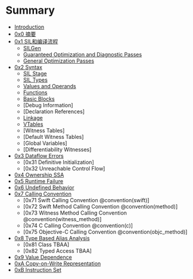 # Summary

* [Introduction](README.md)
* [0x0 摘要](src/abstract.md)
* [0x1 SIL和编译流程](src/SILCompiler.md)
    * [SILGen](src/SILCompiler.md#SILGen)
    * [Guaranteed Optimization and Diagnostic Passes](src/SILCompiler.md)
    * [General Optimization Passes](src/SILCompiler.md)
* [0x2 Syntax](src/Syntax.md)
    * [SIL Stage](src/SILStage.md)
    * [SIL Types](src/types/SILTypes.md)
    * [Values and Operands](src/ValuesAndOperands.md)
    * [Functions](src/Functions.md)
    * [Basic Blocks](src/BasicBlocks.md)
    * [Debug Information]
    * [Declaration References]
    * [Linkage](src/Linkage.md)
    * [VTables](src/VTable.md)
    * [Witness Tables]
    * [Default Witness Tables]
    * [Global Variables]
    * [Differentiability Witnesses]
* [0x3 Dataflow Errors](src/Dataflow.md)
    * [0x31 Definitive Initialization]
    * [0x32 Unreachable Control Flow]
* [0x4 Ownership SSA](src/OwnershipSSA.md)
* [0x5 Runtime Failure](src/RuntimeFailure.md)
* [0x6 Undefined Behavior](src/UndefinedBehavior.md)
* [0x7 Calling Convention](src/CallConvention.md)
    * [0x71 Swift Calling Convention @convention(swift)]
    * [0x72 Swift Method Calling Convention @convention(method)]
    * [0x73 Witness Method Calling Convention @convention(witness_method)]
    * [0x74 C Calling Convention @convention(c)]
    * [0x75 Objective-C Calling Convention @convention(objc_method)]
* [0x8 Type Based Alias Analysis](src/TBAA.md)
    * [0x81 Class TBAA]
    * [0x82 Typed Access TBAA]
* [0x9 Value Dependence](src/ValueDependence.md)
* [0xA Copy-on-Write Representation](src/Copy-on-Write.md)
* [0xB Instruction Set](src/Instructions/index.md)

